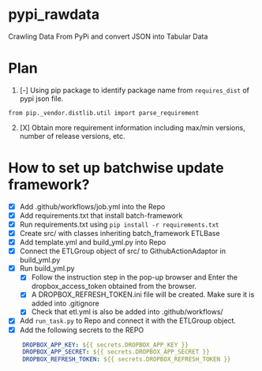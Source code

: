 # pypi_rawdata

Crawling Data From PyPi and convert JSON into Tabular Data


# Plan 

1. [-] Using pip package to identify package name from `requires_dist` of pypi json file.

```
from pip._vendor.distlib.util import parse_requirement
```

2. [X] Obtain more requirement information including max/min versions, number of release versions, etc.

# How to set up batchwise update framework? 

- [X] Add .github/workflows/job.yml into the Repo
- [X] Add requirements.txt that install batch-framework
- [X] Run requirements.txt using `pip install -r requirements.txt`
- [X] Create src/ with classes inheriting batch_framework ETLBase
- [X] Add template.yml and build_yml.py into Repo
- [X] Connect the ETLGroup object of src/ to GithubActionAdaptor in build_yml.py
- [X] Run build_yml.py 
    - [X] Follow the instruction step in the pop-up browser and Enter the dropbox_access_token obtained from the browser.
    - [X] A DROPBOX_REFRESH_TOKEN.ini file will be created. Make sure it is added into .gitignore
    - [X] Check that etl.yml is also be added into .github/workflows/
- [X] Add `run_task.py` to Repo and connect it with the ETLGroup object.
- [X] Add the following secrets to the REPO

```yml
    DROPBOX_APP_KEY: ${{ secrets.DROPBOX_APP_KEY }}
    DROPBOX_APP_SECRET: ${{ secrets.DROPBOX_APP_SECRET }}
    DROPBOX_REFRESH_TOKEN: ${{ secrets.DROPBOX_REFRESH_TOKEN }}
```
